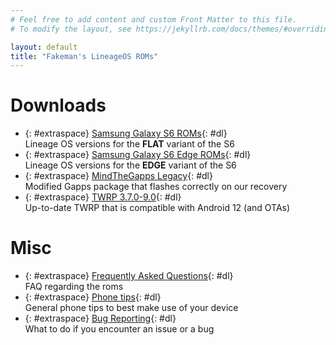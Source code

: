 ```yaml
---
# Feel free to add content and custom Front Matter to this file.
# To modify the layout, see https://jekyllrb.com/docs/themes/#overriding-theme-defaults

layout: default
title: "Fakeman's LineageOS ROMs"
---
```

# Downloads
- {: #extraspace} [Samsung Galaxy S6 ROMs](/downloads/s6){: #dl} <br>
Lineage OS versions for the **FLAT** variant of the S6
- {: #extraspace} [Samsung Galaxy S6 Edge ROMs](/downloads/s6edge){: #dl}<br>
Lineage OS versions for the **EDGE** variant of the S6
- {: #extraspace} [MindTheGapps Legacy](/downloads/mindthegapps){: #dl}<br>
Modified Gapps package that flashes correctly on our recovery
- {: #extraspace} [TWRP 3.7.0-9.0](/downloads/twrp){: #dl}<br>
Up-to-date TWRP that is compatible with Android 12 (and OTAs)

# Misc
- {: #extraspace} [Frequently Asked Questions](/faq){: #dl} <br>
FAQ regarding the roms
- {: #extraspace} [Phone tips](/tips){: #dl} <br>
General phone tips to best make use of your device
- {: #extraspace} [Bug Reporting](/bugreport){: #dl} <br>
What to do if you encounter an issue or a bug